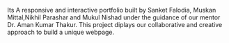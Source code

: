 Its A responsive and interactive portfolio built by Sanket Falodia, Muskan Mittal,Nikhil Parashar and Mukul Nishad under the guidance of our mentor Dr. Aman Kumar Thakur.
This project diplays our collaborative and creative approach to build a unique webpage.
